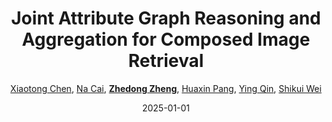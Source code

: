 ---
title: "Joint Attribute Graph Reasoning and Aggregation for Composed Image Retrieval"
collection: publications
permalink: /publication/Joint-At2025
date: 2025-01-01
doi: 
oral: 
keywords: graph reasoning aggregation, composed image retrieval, attribute graph reasoning, object re-identification, image retrieval, 
venue: 'IEEE Transactions on Multimedia (TMM)'
author: '<a href="https://zdzheng.xyz/authors/Xiaotong-Chen" class="author">Xiaotong Chen</a>, <a href="https://zdzheng.xyz/authors/Na-Cai" class="author">Na Cai</a>, <strong><a href="https://zdzheng.xyz/authors/Zhedong-Zheng" class="author">Zhedong Zheng</a></strong>, <a href="https://zdzheng.xyz/authors/Huaxin-Pang" class="author">Huaxin Pang</a>, <a href="https://zdzheng.xyz/authors/Ying-Qin" class="author">Ying Qin</a>, <a href="https://zdzheng.xyz/authors/Shikui-Wei" class="author">Shikui Wei</a>'
sqlauthor: '{"@type": "Person","name": "Xiaotong Chen"}, {"@type": "Person","name": "Na Cai"}, {"@type": "Person","name": "Zhedong Zheng"}, {"@type": "Person","name": "Huaxin Pang"}, {"@type": "Person","name": "Ying Qin"}, {"@type": "Person","name": "Shikui Wei"}'
citation: ' Xiaotong Chen,  Na Cai,  Zhedong Zheng,  Huaxin Pang,  Ying Qin,  Shikui Wei, &quot;Joint Attribute Graph Reasoning and Aggregation for Composed Image Retrieval.&quot; TMM, 2025.'
pub_year: '2025'
bib: >
    @article{chen2025joint,<br>author = "Chen, Xiaotong and Cai, Na and Zheng, Zhedong and Pang, Huaxin and Qin, Ying and Wei, Shikui",<br>title = "Joint Attribute Graph Reasoning and Aggregation for Composed Image Retrieval",<br>journal = "TMM",<br>year = "2025"
    }

---